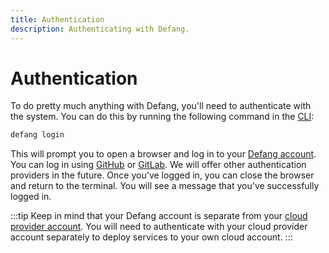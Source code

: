 ```yaml
---
title: Authentication
description: Authenticating with Defang.
---
```


# Authentication

To do pretty much anything with Defang, you'll need to authenticate with the system. You can do this by running the following command in the [CLI](/docs/intro/getting-started):

```bash
defang login
```

This will prompt you to open a browser and log in to your [Defang account](/docs/concepts/accounts). You can log in using [GitHub](https://github.com/) or [GitLab](https://gitlab.com/). We will offer other authentication providers in the future. Once you've logged in, you can close the browser and return to the terminal. You will see a message that you've successfully logged in.

:::tip
Keep in mind that your Defang account is separate from your [cloud provider account](/docs/concepts/defang-byoc). You will need to authenticate with your cloud provider account separately to deploy services to your own cloud account.
:::
